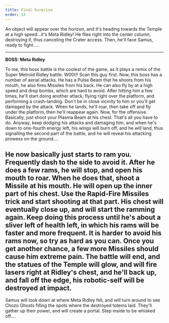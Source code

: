 ```yaml
---
title: Final Surprise
order: 13
---
```


An object will appear over the horizon, and it's heading towards the Temple at
a high speed...it's Meta Ridley! He flies right into the center column,
destroying it, thus canceling the Crater access. Then, he'll face Samus, ready
to fight.....

---------------------
**BOSS: Meta Ridley**

To me, this boss battle is the coolest of the game, as it plays a remix of the
Super Metroid Ridley battle. W00t!! Scan this guy first. Now, this boss has a
number of aerial attacks. He has a Pulse Beam that he shoots from his mouth, he
also fires Missiles from his back. He can also fly by at a high speed and drop
bombs, which are hard to avoid. After hitting him a few times, he'll start
doing another attack, flying right over the platform, and performing a
crash-landing. Don't be in close vicinity to him or you'll get damaged by the
attack. When he lands, he'll roar, then take off and fly under the platform,
then he'll reappear again. Now, for the offensive. Basically, just shoot your
Plasma Beam at his chest. That's all you have to do. Anyway, keep dodging his
attacks and damaging him, and when he's down to one-fourth energy left, his
wings will burn off, and he will land, thus signalling the second part of the
battle, and he will reveal his attacking prowess on the ground....

He now basically just starts to ram you. Frequently dash to the side to avoid
it. After he does a few rams, he will stop, and open his mouth to roar. When he
does that, shoot a Missile at his mouth. He will open up the inner part of his
chest. Use the Rapid-Fire Missiles trick and start shooting at that part. His
chest will eventually close up, and will start the ramming again. Keep doing
this process until he's about a sliver left of health left, in which his rams
will be faster and more frequent. It is harder to avoid his rams now, so try as
hard as you can. Once you get another chance, a few more Missiles should cause
him extreme pain. The battle will end, and the statues of the Temple will glow,
and will fire lasers right at Ridley's chest, and he'll back up, and fall off
the edge, his robotic-self will be destroyed at impact.
---------------------

Samus will look down at where Meta Ridley fell, and will turn around to see
Chozo Ghosts filling the spots where the destroyed totems laid. They'll gather
up their power, and will create a portal. Step inside to be whisked off....

